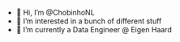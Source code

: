 - 👋 Hi, I’m @ChobinhoNL
- 👀 I’m interested in a bunch of different stuff
- 🌱 I’m currently a Data Engineer @ Eigen Haard

<!---
ChobinhoNL/ChobinhoNL is a ✨ special ✨ repository because its `README.md` (this file) appears on your GitHub profile.
You can click the Preview link to take a look at your changes.
--->
